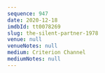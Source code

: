 ```yaml
---
sequence: 947
date: 2020-12-18
imdbId: tt0078269
slug: the-silent-partner-1978
venue: null
venueNotes: null
medium: Criterion Channel
mediumNotes: null
---
```

